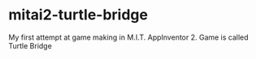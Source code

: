 # mitai2-turtle-bridge
My first attempt at game making in M.I.T. AppInventor 2. Game is called Turtle Bridge
